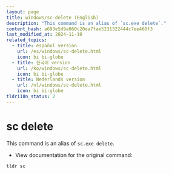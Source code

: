 ```yaml
---
layout: page
title: windows/sc-delete (English)
description: "This command is an alias of `sc.exe delete`."
content_hash: a693e5d9a860c20ea7fae5231322444c7ee460f3
last_modified_at: 2024-11-10
related_topics:
  - title: español version
    url: /es/windows/sc-delete.html
    icon: bi bi-globe
  - title: 한국어 version
    url: /ko/windows/sc-delete.html
    icon: bi bi-globe
  - title: Nederlands version
    url: /nl/windows/sc-delete.html
    icon: bi bi-globe
tldri18n_status: 2
---
```

# sc delete

This command is an alias of `sc.exe delete`.

- View documentation for the original command:

`tldr sc`
